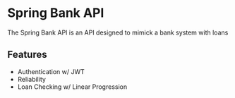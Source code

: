 # Spring Bank API 
The Spring Bank API is an API designed to mimick a bank system with loans

## Features
+ Authentication w/ JWT
+ Reliability
+ Loan Checking w/ Linear Progression 

